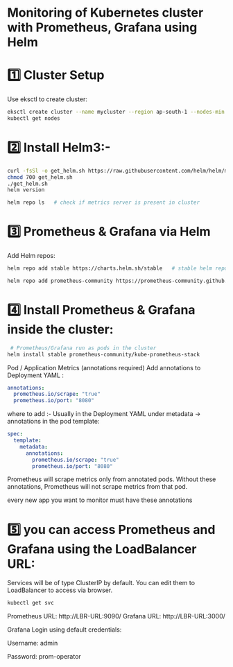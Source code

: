 # Monitoring of Kubernetes cluster with Prometheus, Grafana using Helm


# 1️⃣ Cluster Setup
Use eksctl to create cluster:
```bash
eksctl create cluster --name mycluster --region ap-south-1 --nodes-min 2 --nodes-max 2
kubectl get nodes
```

# 2️⃣ Install Helm3:-
```bash
curl -fsSl -o get_helm.sh https://raw.githubusercontent.com/helm/helm/master/scripts/get-helm-3
chmod 700 get_helm.sh
./get_helm.sh
helm version
```
```bash
helm repo ls   # check if metrics server is present in cluster
```

# 3️⃣ Prometheus & Grafana via Helm
Add Helm repos:
```bash
helm repo add stable https://charts.helm.sh/stable   # stable helm repo added in helm chart

helm repo add prometheus-community https://prometheus-community.github.io/helm-charts   # Add the Prometheus repository to HELM
```

# 4️⃣ Install Prometheus & Grafana inside the cluster:

```bash
 # Prometheus/Grafana run as pods in the cluster
helm install stable prometheus-community/kube-prometheus-stack  
```


Pod / Application Metrics (annotations required)
Add annotations to Deployment YAML :

```yaml
annotations:
  prometheus.io/scrape: "true"
  prometheus.io/port: "8080"
```


where to add :- Usually in the Deployment YAML under metadata → annotations in the pod template:
```yaml
spec:
  template:
    metadata:
      annotations:
        prometheus.io/scrape: "true"
        prometheus.io/port: "8080"
```
  
  
Prometheus will scrape metrics only from annotated pods.
Without these annotations, Prometheus will not scrape metrics from that pod.

every new app you want to monitor must have these annotations 



# 5️⃣ you can access Prometheus and Grafana using the LoadBalancer URL:

Services will be of type ClusterIP by default. You can edit them to LoadBalancer to access via browser.
```bash
kubectl get svc
```

Prometheus URL: http://LBR-URL:9090/
Grafana URL: http://LBR-URL:3000/


Grafana Login using default credentials:

Username: admin

Password: prom-operator














